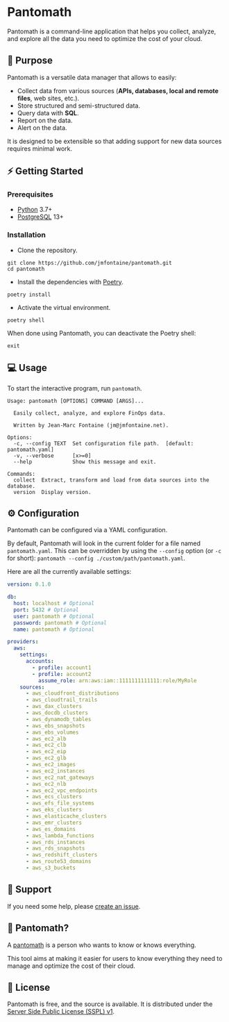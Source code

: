 # Pantomath

Pantomath is a command-line application that helps you collect, analyze, and explore all the data you need to optimize the cost of your cloud.

## 🎯 Purpose

Pantomath is a versatile data manager that allows to easily:

- Collect data from various sources (**APIs, databases, local and remote files**, web sites, etc.).
- Store structured and semi-structured data.
- Query data with **SQL**.
- Report on the data.
- Alert on the data.

It is designed to be extensible so that adding support for new data sources requires minimal work.

## ⚡️ Getting Started

### Prerequisites

- [Python](https://www.python.org/) 3.7+
- [PostgreSQL](https://www.postgresql.org/) 13+

### Installation

- Clone the repository.

```shell
git clone https://github.com/jmfontaine/pantomath.git
cd pantomath
```

- Install the dependencies with [Poetry](https://python-poetry.org).

```shell
poetry install
```

- Activate the virtual environment.

```shell
poetry shell
```



When done using Pantomath, you can deactivate the Poetry shell:

```shell
exit
```

## 💻 Usage

To start the interactive program, run `pantomath`.

```shell
Usage: pantomath [OPTIONS] COMMAND [ARGS]...

  Easily collect, analyze, and explore FinOps data.

  Written by Jean-Marc Fontaine (jm@jmfontaine.net).

Options:
  -c, --config TEXT  Set configuration file path.  [default: pantomath.yaml]
  -v, --verbose      [x>=0]
  --help             Show this message and exit.

Commands:
  collect  Extract, transform and load from data sources into the database.
  version  Display version.
```

## ⚙️ Configuration

Pantomath can be configured via a YAML configuration.

By default, Pantomath will look in the current folder for a file named `pantomath.yaml`. This can be overridden by using the `--config` option (or `-c` for short): `pantomath --config ./custom/path/pantomath.yaml`.

Here are all the currently available settings:

```yaml
version: 0.1.0

db:
  host: localhost # Optional
  port: 5432 # Optional
  user: pantomath # Optional
  password: pantomath # Optional
  name: pantomath # Optional

providers:
  aws:
    settings:
      accounts:
        - profile: account1
        - profile: account2
          assume_role: arn:aws:iam::1111111111111:role/MyRole
    sources:
      - aws_cloudfront_distributions
      - aws_cloudtrail_trails
      - aws_dax_clusters
      - aws_docdb_clusters
      - aws_dynamodb_tables
      - aws_ebs_snapshots
      - aws_ebs_volumes
      - aws_ec2_alb
      - aws_ec2_clb
      - aws_ec2_eip
      - aws_ec2_glb
      - aws_ec2_images
      - aws_ec2_instances
      - aws_ec2_nat_gateways
      - aws_ec2_nlb
      - aws_ec2_vpc_endpoints
      - aws_ecs_clusters
      - aws_efs_file_systems
      - aws_eks_clusters
      - aws_elasticache_clusters
      - aws_emr_clusters
      - aws_es_domains
      - aws_lambda_functions
      - aws_rds_instances
      - aws_rds_snapshots
      - aws_redshift_clusters
      - aws_route53_domains
      - aws_s3_buckets

```

## 🙋 Support

If you need some help, please [create an issue](https://github.com/jmfontaine/pantomath/issues).

## 🤔 Pantomath?

A [pantomath](https://en.wikipedia.org/wiki/Pantomath) is a person who wants to know or knows everything.

This tool aims at making it easier for users to know everything they need to manage and optimize the cost of their cloud.

## 📜 License

Pantomath is free, and the source is available. It is distributed under the [Server Side Public License (SSPL) v1](LICENSE.txt).
